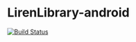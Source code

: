 LirenLibrary-android
====================
[![Build Status](https://travis-ci.org/LirenLibrary/LirenLibrary-android.png?branch=master)](https://travis-ci.org/LirenLibrary/LirenLibrary-android)
